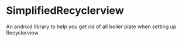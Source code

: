 # SimplifiedRecyclerview
An android library to help you get rid of all boiler plate when setting up Recyclerview
